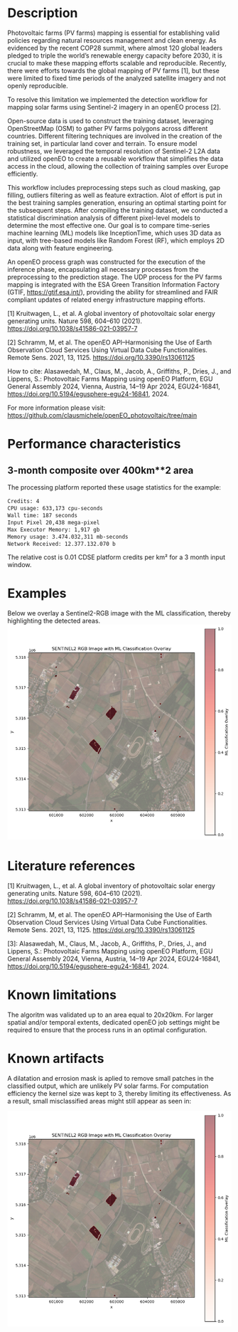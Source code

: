 # Description

Photovoltaic farms (PV farms) mapping is essential for establishing valid policies regarding natural resources management and clean energy. As evidenced by the recent COP28 summit, where almost 120 global leaders pledged to triple the world’s renewable energy capacity before 2030, it is crucial to make these mapping efforts scalable and reproducible. Recently, there were efforts towards the global mapping of PV farms [1], but these were limited to fixed time periods of the analyzed satellite imagery and not openly reproducible. 

To resolve this limitation we implemented the detection workflow   for mapping solar farms using Sentinel-2 imagery in an openEO process [2].

Open-source data is used to construct the training dataset, leveraging OpenStreetMap (OSM) to gather PV farms polygons across different countries. Different filtering techniques are involved in the creation of the training set, in particular land cover and terrain. To ensure model robustness, we leveraged the temporal resolution of Sentinel-2 L2A data and utilized openEO to create a reusable workflow that simplifies the data access in the cloud, allowing the collection of training samples over Europe efficiently.

This workflow includes preprocessing steps such as cloud masking, gap filling, outliers filtering as well as feature extraction. Alot of effort is put in the best training samples generation, ensuring an optimal starting point for the subsequent steps. After compiling the training dataset, we conducted a statistical discrimination analysis of different pixel-level models to determine the most effective one. Our goal is to compare time-series machine learning (ML) models like InceptionTime, which uses 3D data as input, with tree-based models like Random Forest (RF), which employs 2D data along with feature engineering. 

An openEO process graph was constructed for the execution of the inference phase, encapsulating all necessary processes from the preprocessing to the prediction stage.  The UDP process for the PV farms mapping is integrated with the ESA Green Transition Information Factory (GTIF, https://gtif.esa.int/), providing the ability for streamlined and FAIR compliant updates of related energy infrastructure mapping efforts.

[1] Kruitwagen, L., et al. A global inventory of photovoltaic solar energy generating units. Nature 598, 604–610 (2021). https://doi.org/10.1038/s41586-021-03957-7

[2] Schramm, M, et al. The openEO API–Harmonising the Use of Earth Observation Cloud Services Using Virtual Data Cube Functionalities. Remote Sens. 2021, 13, 1125. https://doi.org/10.3390/rs13061125

How to cite: Alasawedah, M., Claus, M., Jacob, A., Griffiths, P., Dries, J., and Lippens, S.: Photovoltaic Farms Mapping using openEO Platform, EGU General Assembly 2024, Vienna, Austria, 14–19 Apr 2024, EGU24-16841, https://doi.org/10.5194/egusphere-egu24-16841, 2024.

For more information please visit: https://github.com/clausmichele/openEO_photovoltaic/tree/main



# Performance characteristics


## 3-month composite over 400km**2 area

The processing platform reported these usage statistics for the example:

```
Credits: 4 
CPU usage: 633,173 cpu-seconds
Wall time: 187 seconds
Input Pixel 20,438 mega-pixel
Max Executor Memory: 1,917 gb
Memory usage: 3.474.032,311 mb-seconds
Network Received: 12.377.132.070 b
```

The relative cost is 0.01 CDSE platform credits per km² for a 3 month input window.

# Examples

Below we overlay a Sentinel2-RGB image with the ML classification, thereby highlighting the detected areas.
![pv_ml_output](pv_ml_output.png)

# Literature references

[1] Kruitwagen, L., et al. A global inventory of photovoltaic solar energy generating units. Nature 598, 604–610 (2021). https://doi.org/10.1038/s41586-021-03957-7

[2] Schramm, M, et al. The openEO API–Harmonising the Use of Earth Observation Cloud Services Using Virtual Data Cube Functionalities. Remote Sens. 2021, 13, 1125. https://doi.org/10.3390/rs13061125

[3]: Alasawedah, M., Claus, M., Jacob, A., Griffiths, P., Dries, J., and Lippens, S.: Photovoltaic Farms Mapping using openEO Platform, EGU General Assembly 2024, Vienna, Austria, 14–19 Apr 2024, EGU24-16841, https://doi.org/10.5194/egusphere-egu24-16841, 2024.


# Known limitations

The algoritm was validated up to an area equal to 20x20km. For larger spatial and/or temporal extents, dedicated openEO job settings might be required to ensure that the process runs in an optimal configuration. 


# Known artifacts

A dilatation and errosion mask is aplied to remove small patches in the classified output, which are unlikely PV solar farms. For computation efficiency the kernel size was kept to 3, thereby limiting its effectiveness.  As a result, small misclassified areas might still appear as seen in: 

![pv_ml_output](pv_ml_output.png)
